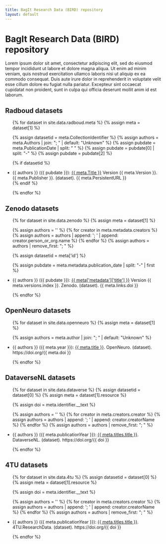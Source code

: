 ```yaml
---
title: BagIt Research Data (BIRD) repository
layout: default
---
```


# BagIt Research Data (BIRD) repository

Lorem ipsum dolor sit amet, consectetur adipiscing elit, sed do eiusmod tempor incididunt ut labore et dolore magna aliqua. Ut enim ad minim veniam, quis nostrud exercitation ullamco laboris nisi ut aliquip ex ea commodo consequat. Duis aute irure dolor in reprehenderit in voluptate velit esse cillum dolore eu fugiat nulla pariatur. Excepteur sint occaecat cupidatat non proident, sunt in culpa qui officia deserunt mollit anim id est laborum.

## Radboud datasets

<ul>
{% for dataset in site.data.radboud.meta %}
{% assign meta = dataset[1] %}

{% assign datasetid = meta.CollectionIdentifier %}
{% assign authors = meta.Authors | join: "; " | default: "Unknown"  %}
{% assign pubdate = meta.PublicationDate | split: " " %}
{% assign pubdate = pubdate[0] | split: "-" %}
{% assign pubdate = pubdate[2] %}

{% if datasetid %}
<li>
{{ authors }} ({{ pubdate }}): <a href="radboud/{{ datasetid }}">{{ meta.Title }}</a> Version {{ meta.Version }}. {{ meta.Publisher }}. (dataset). {{ meta.PersistentURL }}
</li>
{% endif %}

{% endfor %}
</ul>

## Zenodo datasets

<ul>
{% for dataset in site.data.zenodo %}
{% assign meta = dataset[1] %}

{% assign authors = '' %}
{% for creator in meta.metadata.creators %}
{% assign authors = authors | append: '; ' | append: creator.person_or_org.name %}
{% endfor %}
{% assign authors = authors | remove_first: "; " %}

{% assign datasetid = meta['id'] %}

{% assign pubdate = meta.metadata.publication_date | split: "-" | first %}

<li>
{{ authors }} ({{ pubdate }}): <a href="zenodo/{{ datasetid }}">{{ meta['metadata']['title'] }}</a> Version {{ meta.versions.index }}. Zenodo. (dataset). {{ meta.links.doi }}
</li>

{% endfor %}
</ul>

## OpenNeuro datasets

<ul>
{% for dataset in site.data.openneuro %}
{% assign meta = dataset[1] %}

{% assign authors = meta.author | join: "; " | default: "Unknown"  %}

<li>
{{ authors }} ({{ meta.year }}): <a href="openneuro/{{ meta.id }}">{{ meta.title }}</a>. OpenNeuro. (dataset). https://doi.org/{{ meta.doi }}
</li>

{% endfor %}
</ul>

## DataverseNL datasets

<ul>
{% for dataset in site.data.dataverse %}
{% assign datasetid = dataset[0] %}
{% assign meta = dataset[1].resource %}

{% assign doi = meta.identifier.__text %}

{% assign authors = '' %}
{% for creator in meta.creators.creator %}
{% assign authors = authors | append: '; ' | append: creator.creatorName %}
{% endfor %}
{% assign authors = authors | remove_first: "; " %}

<li>
{{ authors }} ({{ meta.publicationYear }}): <a href="dataverse/{{ datasetid }}">{{ meta.titles.title }}</a>. DataverseNL. (dataset). https://doi.org/{{ doi }}
</li>

{% endfor %}
</ul>

## 4TU datasets

<ul>
{% for dataset in site.data.4tu %}
{% assign datasetid = dataset[0] %}
{% assign meta = dataset[1].resource %}

{% assign doi = meta.identifier.__text %}

{% assign authors = '' %}
{% for creator in meta.creators.creator %}
{% assign authors = authors | append: '; ' | append: creator.creatorName %}
{% endfor %}
{% assign authors = authors | remove_first: "; " %}

<li>
{{ authors }} ({{ meta.publicationYear }}): <a href="4tu/{{ datasetid }}">{{ meta.titles.title }}</a>. 4TU.ResearchData. (dataset). https://doi.org/{{ doi }}
</li>

{% endfor %}
</ul>
